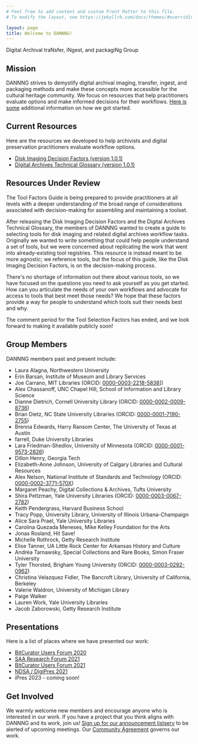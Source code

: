```yaml
---
# Feel free to add content and custom Front Matter to this file.
# To modify the layout, see https://jekyllrb.com/docs/themes/#overriding-theme-defaults

layout: page
title: Welcome to DANNNG!
---
```

Digital Archival traNsfer, iNgest, and packagiNg Group

## Mission
DANNNG strives to demystify digital archival imaging, transfer, ingest, and packaging methods and make these concepts more accessible for the cultural heritage community. We focus on resources that help practitioners evaluate options and make informed decisions for their workflows. [Here is some](https://dannng.github.io/background.html) additional information on how we got started.

## Current Resources
Here are the resources we developed to help archivists and digital preservation practitioners evaluate workflow options.

- [Disk Imaging Decision Factors (version 1.0.1)](https://dannng.github.io/disk-imaging-decision-factors.html)
- [Digital Archives Technical Glossary (version 1.0.1)](https://dannng.github.io/digital-archives-technical-glossary)


## Resources Under Review
The Tool Factors Guide is being prepared to provide practitioners at all levels with a deeper understanding of the broad range of considerations associated with decision-making for assembling and maintaining a toolset.

After releasing the Disk Imaging Decision Factors and the Digital Archives Technical Glossary, the members of DANNNG wanted to create a guide to selecting tools for disk imaging and related digital archives workflow tasks. Originally we wanted to write something that could help people understand a set of tools, but we were concerned about replicating the work that went into already-existing tool registries. This resource is instead meant to be more agnostic; we reference tools, but the focus of this guide, like the Disk Imaging Decision Factors, is on the decision-making process.

There's no shortage of information out there about various tools, so we have focused on the questions you need to ask yourself as you get started. How can you articulate the needs of your own workflows and advocate for access to tools that best meet those needs? We hope that these factors provide a way for people to understand which tools suit their needs best and why.

The comment period for the Tool Selection Factors has ended, and we look forward to making it available publicly soon!

## Group Members
DANNNG members past and present include:

- Laura Alagna, Northwestern University
- Erin Barsan, Institute of Museum and Library Services
- Joe Carrano, MIT Libraries (ORCID: [0000-0003-2218-5838](https://orcid.org/0000-0003-2218-5838)])
- Alex Chassanoff, UNC Chapel Hill, School of Information and Library Science
- Dianne Dietrich, Cornell University Library (ORCID: [0000-0002-0009-8736](https://orcid.org/0000-0002-0009-8736))
- Brian Dietz, NC State University Libraries (ORCID: [0000-0001-7190-2755](https://orcid.org/0000-0001-7190-2755))
- Brenna Edwards, Harry Ransom Center, The University of Texas at Austin
- farrell, Duke University Libraries
- Lara Friedman-Shedlov, University of Minnesota (ORCID: [0000-0001-9573-2826](https://orcid.org/0000-0001-9573-2826))
- Dillon Henry, Georgia Tech
- Elizabeth-Anne Johnson, University of Calgary Libraries and Cultural Resources
- Alex Nelson, National Institute of Standards and Technology (ORCID: [0000-0002-3771-570X](https://orcid.org/0000-0002-3771-570X))
- Margaret Peachy, Digital Collections & Archives, Tufts University
- Shira Peltzman, Yale University Libraries (ORCID: [0000-0003-0067-2782](https://orcid.org/0000-0003-0067-2782))
- Keith Pendergrass, Harvard Business School
- Tracy Popp, University Library, University of Illinois Urbana-Champaign
- Alice Sara Prael, Yale University Libraries
- Carolina Quezada Meneses, Mike Kelley Foundation for the Arts
- Jonas Rosland, Hit Save!
- Michelle Rothrock, Getty Research Institute
- Elise Tanner, UA Little Rock Center for Arkansas History and Culture
- Andréa Tarnawsky, Special Collections and Rare Books, Simon Fraser University 
- Tyler Thorsted, Brigham Young University (ORCID: [0000-0003-0292-0962](https://orcid.org/0000-0003-0292-0962))
- Christina Velazquez Fidler, The Bancroft Library, University of California, Berkeley
- Valerie Waldron, University of Michigan Library
- Paige Walker
- Lauren Work, Yale University Libraries
- Jacob Zaborowski, Getty Research Institute


## Presentations
Here is a list of places where we have presented our work:
- [BitCurator Users Forum 2020](https://docs.google.com/presentation/d/1uK8-Fn_yfgFh1JTXOap05pLqYEwLsD6wSNC0EdvSqc4/edit?usp=sharing)
- [SAA Research Forum 2021](https://docs.google.com/presentation/d/1e_Ow7XXZ6nr-kjPFzo4J_dfpiM2E27dG05NzgQXhDsk/edit?usp=sharing)
- [BitCurator Users Forum 2021](https://docs.google.com/presentation/d/1yO0XjMnw8JVHDvVA_7Jra9roOSg7pTr6EiNc0HOXMDU/edit?usp=sharing)
- [NDSA / DigiPres 2021](https://www.youtube.com/watch?v=HLgRjVrzZ0A)
- iPres 2023 - coming soon!

## Get Involved
We warmly welcome new members and encourage anyone who is interested in our work. If you have a project that you think aligns with DANNNG and its work, join us! [Sign up for our announcement listserv](https://cornell.ca1.qualtrics.com/jfe/form/SV_eXvXalQIWRhRKNE) to be alerted of upcoming meetings. Our [Community Agreement](https://dannng.github.io/community-agreement.html) governs our work.